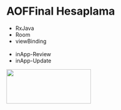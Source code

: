 # AOFFinal Hesaplama

<ul>
<li>RxJava</li>
<li>Room</li>
<li>viewBinding</li>
<br />
<li>inApp-Review</li>
<li>inApp-Update</li>
</ul>

<a href="https://play.google.com/store/apps/details?id=basesoftware.com.aoffinal" target="_blank"><img src="https://play.google.com/intl/en_us/badges/static/images/badges/en_badge_web_generic.png" width="220" height="90"></img></a>
